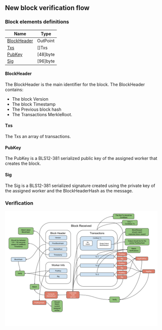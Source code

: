 New block verification flow
--------------

### Block elements definitions

Name | Type 
--- | --- 
[BlockHeader](#blockheader) | OutPoint 
[Txs](#txs) | []Txs 
[PubKey](#pubkey) | [48]byte 
[Sig](#sig) | [96]byte 

#### BlockHeader

The BlockHeader is the main identifier for the block. The BlockHeader contains: 
* The block Version
* The block Timestamp
* The Previous block hash
* The Transactions MerkleRoot.

#### Txs

The Txs an array of transactions.

#### PubKey

The PubKey is a BLS12-381 serialized public key of the assigned worker that creates the block.

#### Sig

The Sig is a BLS12-381 serialized signature created using the private key of the assigned worker and the BlockHeaderHash as the message.


### Verification

[![alt](./img/block.svg)](./img/block.svg?raw=true&sanitize=true)
